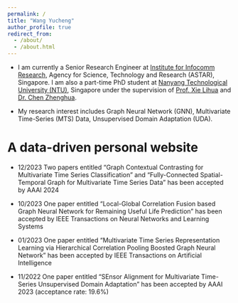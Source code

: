 ```yaml
---
permalink: /
title: "Wang Yucheng"
author_profile: true
redirect_from: 
  - /about/
  - /about.html
---
```


- I am currently a Senior Research Engineer at [Institute for Infocomm Research](https://www.a-star.edu.sg/i2r), Agency for Science, Technology and Research (ASTAR), Singapore. I am also a part-time PhD student at [Nanyang Technological University (NTU)](https://www.ntu.edu.sg/), Singapore under the supervision of [Prof. Xie Lihua](https://dr.ntu.edu.sg/cris/rp/rp00784) and [Dr. Chen Zhenghua](https://zhenghuantu.github.io/).

- My research interest includes Graph Neural Network (GNN), Multivariate Time-Series (MTS) Data, Unsupervised Domain Adaptation (UDA).

A data-driven personal website
======

- 12/2023 Two papers entitled “Graph Contextual Contrasting for Multivariate Time Series Classification” and “Fully-Connected Spatial-Temporal Graph for Multivariate Time Series Data” has been accepted by AAAI 2024

- 10/2023 One paper entitled “Local-Global Correlation Fusion based Graph Neural Network for Remaining Useful Life Prediction” has been accepted by IEEE Transactions on Neural Networks and Learning Systems

- 01/2023 One paper entitled “Multivariate Time Series Representation Learning via Hierarchical Correlation Pooling Boosted Graph Neural Network” has been accepted by IEEE Transactions on Artificial Intelligence

- 11/2022 One paper entitled “SEnsor Alignment for Multivariate Time-Series Unsupervised Domain Adaptation” has been accepted by AAAI 2023 (acceptance rate: 19.6%)
